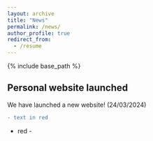 ```yaml
---
layout: archive
title: "News"
permalink: /news/
author_profile: true
redirect_from:
  - /resume
---
```


{% include base_path %}

Personal website launched
---
We have launched a new website! (24/03/2024)

```diff
- text in red
```
- red -

